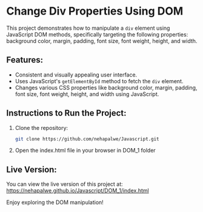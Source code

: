 # Change Div Properties Using DOM

This project demonstrates how to manipulate a `div` element using JavaScript DOM methods, specifically targeting the following properties: background color, margin, padding, font size, font weight, height, and width.

## Features:
- Consistent and visually appealing user interface.
- Uses JavaScript's `getElementById` method to fetch the `div` element.
- Changes various CSS properties like background color, margin, padding, font size, font weight, height, and width using JavaScript.

## Instructions to Run the Project:

1. Clone the repository:
   ```bash
   git clone https://github.com/nehapalwe/Javascript.git
2. Open the index.html file in your browser in DOM_1 folder

## Live Version:

You can view the live version of this project at: https://nehapalwe.github.io/Javascript/DOM_1/index.html

Enjoy exploring the DOM manipulation!
